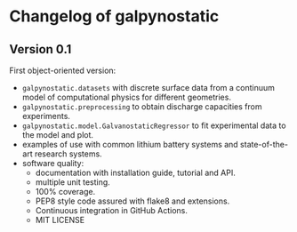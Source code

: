 # Changelog of galpynostatic

## Version 0.1

First object-oriented version:

- `galpynostatic.datasets` with discrete surface data from a continuum model of computational physics for different geometries.
- `galpynostatic.preprocessing` to obtain discharge capacities from experiments.
- `galpynostatic.model.GalvanostaticRegressor` to fit experimental data to the model and plot.
- examples of use with common lithium battery systems and state-of-the-art research systems.
- software quality:
    - documentation with installation guide, tutorial and API.
    - multiple unit testing.
    - 100% coverage.
    - PEP8 style code assured with flake8 and extensions.
    - Continuous integration in GitHub Actions.
    - MIT LICENSE
